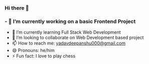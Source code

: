 ### Hi there 👋


### - 🔭 I’m currently working on a basic Frontend Project
- 🌱 I’m currently learning Full Stack Web Development
- 👯 I’m looking to collaborate on Web Development based project
- 📫 How to reach me: yadavdeepanshu000@gmail.com
- 😄 Pronouns: he/him
- ⚡ Fun fact: I love to play chess
